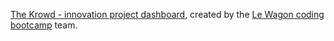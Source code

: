 [The Krowd - innovation project dashboard](http://www.krowd.fr/), created by the [Le Wagon coding bootcamp](https://www.lewagon.com) team.
